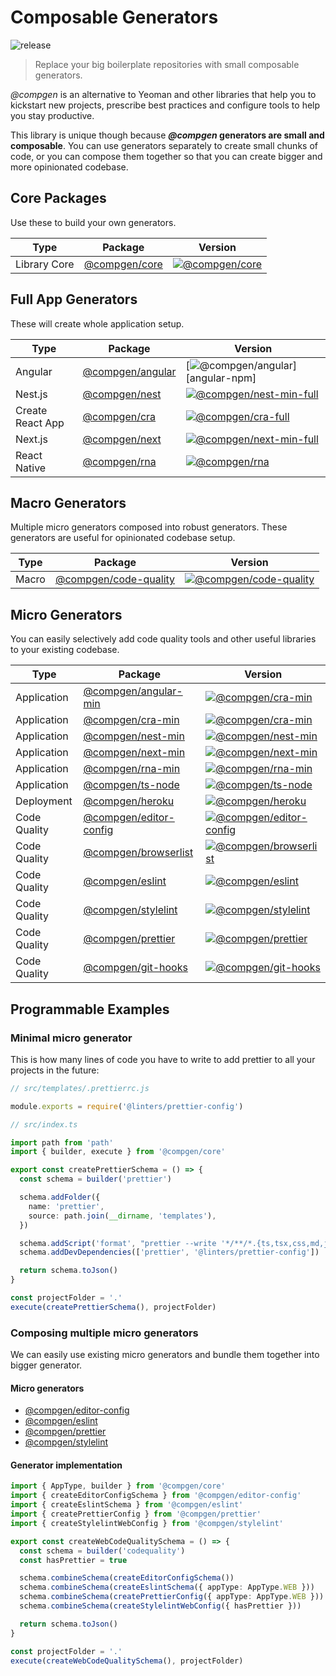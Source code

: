 # Composable Generators

![release](https://github.com/developer239/compgen/workflows/release/badge.svg)

> Replace your big boilerplate repositories with small composable generators.

_@compgen_ is an alternative to Yeoman and other libraries that help you to kickstart new projects, prescribe best practices and configure tools to help you stay productive.

This library is unique though because **_@compgen_ generators are small and composable**. You can use generators separately to create small chunks of code, or you can compose them together so that you can create bigger and more opinionated codebase.

## Core Packages

Use these to build your own generators.

| Type         | Package                             | Version                                  |
| ------------ | ----------------------------------- | ---------------------------------------- |
| Library Core | [@compgen/core](packages/core/core) | [![@compgen/core][core-badge]][core-npm] |

## Full App Generators

These will create whole application setup.

| Type             | Package                                               | Version                                                     |
| ---------------- | ----------------------------------------------------- | ----------------------------------------------------------- |
| Angular          | [@compgen/angular](packages/macro-generators/angular) | [![@compgen/angular][angular-badge]][angular-npm]           |
| Nest.js          | [@compgen/nest](packages/macro-generators/nest)       | [![@compgen/nest-min-full][nest-full-badge]][nest-full-npm] |
| Create React App | [@compgen/cra](packages/macro-generators/cra)         | [![@compgen/cra-full][cra-full-badge]][cra-full-npm]        |
| Next.js          | [@compgen/next](packages/macro-generators/next)       | [![@compgen/next-min-full][next-full-badge]][next-full-npm] |
| React Native     | [@compgen/rna](packages/macro-generators/rna)         | [![@compgen/rna][rna-badge]][rna-npm]                       |

## Macro Generators

Multiple micro generators composed into robust generators. These generators are useful for opinionated codebase setup.

| Type  | Package                                                         | Version                                      |
| ----- | --------------------------------------------------------------- | -------------------------------------------- |
| Macro | [@compgen/code-quality](packages/macro-generators/code-quality) | [![@compgen/code-quality][cc-badge]][cc-npm] |

## Micro Generators

You can easily selectively add code quality tools and other useful libraries to your existing codebase.

| Type         | Package                                                           | Version                                                   |
| ------------ | ----------------------------------------------------------------- | --------------------------------------------------------- |
| Application  | [@compgen/angular-min](packages/micro-generators/angular-min)     | [![@compgen/cra-min][angular-min-badge]][angular-min-npm] |
| Application  | [@compgen/cra-min](packages/micro-generators/cra-min)             | [![@compgen/cra-min][cra-badge]][cra-npm]                 |
| Application  | [@compgen/nest-min](packages/micro-generators/nest-min)           | [![@compgen/nest-min][nest-badge]][nest-npm]              |
| Application  | [@compgen/next-min](packages/micro-generators/next-min)           | [![@compgen/next-min][next-badge]][next-npm]              |
| Application  | [@compgen/rna-min](packages/micro-generators/rna-min)             | [![@compgen/rna-min][rna-min-badge]][rna-min-npm]         |
| Application  | [@compgen/ts-node](packages/micro-generators/ts-node)             | [![@compgen/ts-node][tsnode-badge]][tsnode-npm]           |
| Deployment   | [@compgen/heroku](packages/micro-generators/heroku)               | [![@compgen/heroku][he-badge]][he-npm]                    |
| Code Quality | [@compgen/editor-config](packages/micro-generators/editor-config) | [![@compgen/editor-config][ef-badge]][ef-npm]             |
| Code Quality | [@compgen/browserlist](packages/micro-generators/browserlist)     | [![@compgen/browserlist][bl-badge]][bl-npm]               |
| Code Quality | [@compgen/eslint](packages/micro-generators/eslint)               | [![@compgen/eslint][es-badge]][es-npm]                    |
| Code Quality | [@compgen/stylelint](packages/micro-generators/stylelint)         | [![@compgen/stylelint][stylelint-badge]][stylelint-npm]   |
| Code Quality | [@compgen/prettier](packages/micro-generators/prettier)           | [![@compgen/prettier][prettier-badge]][prettier-npm]      |
| Code Quality | [@compgen/git-hooks](packages/micro-generators/git-hooks)         | [![@compgen/git-hooks][gh-badge]][gh-npm]                 |

## Programmable Examples

### Minimal micro generator

This is how many lines of code you have to write to add prettier to all your projects in the future:

```js
// src/templates/.prettierrc.js

module.exports = require('@linters/prettier-config')
```

```ts
// src/index.ts

import path from 'path'
import { builder, execute } from '@compgen/core'

export const createPrettierSchema = () => {
  const schema = builder('prettier')

  schema.addFolder({
    name: 'prettier',
    source: path.join(__dirname, 'templates'),
  })

  schema.addScript('format', "prettier --write '*/**/*.{ts,tsx,css,md,json}'")
  schema.addDevDependencies(['prettier', '@linters/prettier-config'])

  return schema.toJson()
}

const projectFolder = '.'
execute(createPrettierSchema(), projectFolder)
```

### Composing multiple micro generators

We can easily use existing micro generators and bundle them together into bigger generator.

#### Micro generators

- [@compgen/editor-config](/packages/micro-generators/editor-config)
- [@compgen/eslint](/packages/micro-generators/eslint)
- [@compgen/prettier](/packages/micro-generators/prettier)
- [@compgen/stylelint](/packages/micro-generators/stylelint)

#### Generator implementation

```ts
import { AppType, builder } from '@compgen/core'
import { createEditorConfigSchema } from '@compgen/editor-config'
import { createEslintSchema } from '@compgen/eslint'
import { createPrettierConfig } from '@compgen/prettier'
import { createStylelintWebConfig } from '@compgen/stylelint'

export const createWebCodeQualitySchema = () => {
  const schema = builder('codequality')
  const hasPrettier = true

  schema.combineSchema(createEditorConfigSchema())
  schema.combineSchema(createEslintSchema({ appType: AppType.WEB }))
  schema.combineSchema(createPrettierConfig({ appType: AppType.WEB }))
  schema.combineSchema(createStylelintWebConfig({ hasPrettier }))

  return schema.toJson()
}

const projectFolder = '.'
execute(createWebCodeQualitySchema(), projectFolder)
```

[angular-badge]: https://badge.fury.io/js/%40compgen%2Fangular.svg
[angularn-npm]: https://badge.fury.io/js/%40compgen%2Fangular
[angular-min-badge]: https://badge.fury.io/js/%40compgen%2Fangular-min.svg
[angular-min-npm]: https://badge.fury.io/js/%40compgen%2Fangular-min
[core-badge]: https://badge.fury.io/js/%40compgen%2Fcore.svg
[core-npm]: https://badge.fury.io/js/%40compgen%2Fcore
[cc-badge]: https://badge.fury.io/js/%40compgen%2Fcode-quality.svg
[cc-npm]: https://badge.fury.io/js/%40compgen%2Fcode-quality
[bl-badge]: https://badge.fury.io/js/%40compgen%2Fbrowserlist.svg
[bl-npm]: https://badge.fury.io/js/%40compgen%2Fbrowserlist
[cra-badge]: https://badge.fury.io/js/%40compgen%2Fcra-min.svg
[cra-npm]: https://badge.fury.io/js/%40compgen%2Fcra-min
[ef-badge]: https://badge.fury.io/js/%40compgen%2Feditor-config.svg
[ef-npm]: https://badge.fury.io/js/%40compgen%2Feditor-config
[es-badge]: https://badge.fury.io/js/%40compgen%2Feslint.svg
[es-npm]: https://badge.fury.io/js/%40compgen%2Feslint
[gh-badge]: https://badge.fury.io/js/%40compgen%2Fgit-hooks.svg
[gh-npm]: https://badge.fury.io/js/%40compgen%2Fgit-hooks
[he-badge]: https://badge.fury.io/js/%40compgen%2Fheroku.svg
[he-npm]: https://badge.fury.io/js/%40compgen%2Fheroku
[nest-badge]: https://badge.fury.io/js/%40compgen%2Fnest-min.svg
[nest-npm]: https://badge.fury.io/js/%40compgen%2Fnest-min
[next-badge]: https://badge.fury.io/js/%40compgen%2Fnext-min.svg
[next-npm]: https://badge.fury.io/js/%40compgen%2Fnext-min
[rna-badge]: https://badge.fury.io/js/%40compgen%2Frna.svg
[rna-npm]: https://badge.fury.io/js/%40compgen%2Frna
[prettier-badge]: https://badge.fury.io/js/%40compgen%2Fprettier.svg
[prettier-npm]: https://badge.fury.io/js/%40compgen%2Fprettier
[rna-min-badge]: https://badge.fury.io/js/%40compgen%2Frna-min.svg
[rna-min-npm]: https://badge.fury.io/js/%40compgen%2Frna-min
[stylelint-badge]: https://badge.fury.io/js/%40compgen%2Fstylelint.svg
[stylelint-npm]: https://badge.fury.io/js/%40compgen%2Fstylelint
[tsnode-badge]: https://badge.fury.io/js/%40compgen%2Fts-node.svg
[tsnode-npm]: https://badge.fury.io/js/%40compgen%2Fts-node
[cra-full-badge]: https://badge.fury.io/js/%40compgen%2Fcra.svg
[cra-full-npm]: https://badge.fury.io/js/%40compgen%2Fcra
[nest-full-badge]: https://badge.fury.io/js/%40compgen%2Fnest.svg
[nest-full-npm]: https://badge.fury.io/js/%40compgen%2Fnest
[next-full-badge]: https://badge.fury.io/js/%40compgen%2Fnext.svg
[next-full-npm]: https://badge.fury.io/js/%40compgen%2Fnext
